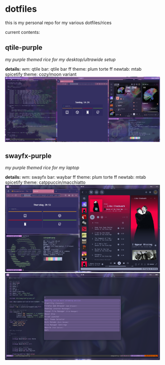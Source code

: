 # dotfiles
this is my personal repo for my various dotfiles/rices

current contents:

## qtile-purple
*my purple themed rice for my desktop/ultrawide setup*

**details:**
wm: qtile
bar: qtile bar
ff theme: plum torte
ff newtab: mtab
spicetify theme: cozy/moon variant
![showcase picture](pictures/qtile-purple-screenshot1.png)

## swayfx-purple
*my purple themed rice for my laptop*

**details:**
wm: swayfx
bar: waybar
ff theme: plum torte
ff newtab: mtab
spicetify theme: catppuccin/macchiatto
![showcase picture](pictures/swayfx-purple-screenshot1.png)
![showcase picture](pictures/swayfx-purple-screenshot2.png)
